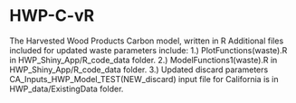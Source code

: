 # HWP-C-vR
The Harvested Wood Products Carbon model, written in R
Additional files included for updated waste parameters include: 
1.) PlotFunctions(waste).R in HWP_Shiny_App/R_code_data folder.
2.) ModelFunctions1(waste).R in HWP_Shiny_App/R_code_data folder.
3.) Updated discard parameters CA_Inputs_HWP_Model_TEST(NEW_discard) input file for California is in HWP_data/ExistingData folder.
